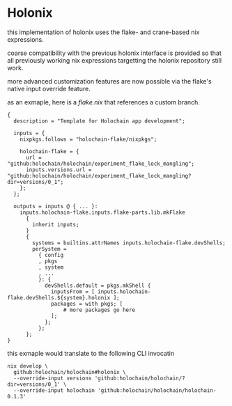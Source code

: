 # Holonix

this implementation of holonix uses the flake- and crane-based nix expressions.

coarse compatibility with the previous holonix interface is provided so that
all previously working nix expressions targetting the holonix repository still
work.

more advanced customization features are now possible via the flake's native
input override feature.

as an exmaple, here is a _flake.nix_ that references a custom branch.

```nix=
{
  description = "Template for Holochain app development";

  inputs = {
    nixpkgs.follows = "holochain-flake/nixpkgs";

    holochain-flake = {
      url = "github:holochain/holochain/experiment_flake_lock_mangling";
      inputs.versions.url = "github:holochain/holochain/experiment_flake_lock_mangling?dir=versions/0_1";
    };
  };

  outputs = inputs @ { ... }:
    inputs.holochain-flake.inputs.flake-parts.lib.mkFlake
      {
        inherit inputs;
      }
      {
        systems = builtins.attrNames inputs.holochain-flake.devShells;
        perSystem =
          { config
          , pkgs
          , system
          , ...
          }: {
            devShells.default = pkgs.mkShell {
              inputsFrom = [ inputs.holochain-flake.devShells.${system}.holonix ];
              packages = with pkgs; [
                  # more packages go here
              ];
            };
          };
      };
}
```

this exmaple would translate to the following CLI invocatin

```shell=
nix develop \
  github:holochain/holochain#holonix \
  --override-input versions 'github:holochain/holochain/?dir=versions/0_1' \
  --override-input holochain 'github:holochain/holochain/holochain-0.1.3'
```
